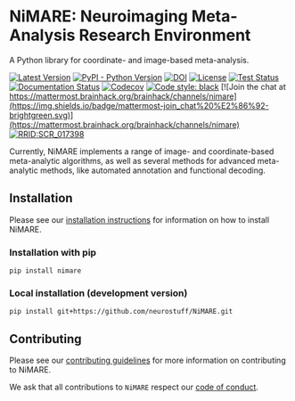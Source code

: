 # NiMARE: Neuroimaging Meta-Analysis Research Environment
A Python library for coordinate- and image-based meta-analysis.

[![Latest Version](https://img.shields.io/pypi/v/nimare.svg)](https://pypi.python.org/pypi/nimare/)
[![PyPI - Python Version](https://img.shields.io/pypi/pyversions/nimare.svg)](https://pypi.python.org/pypi/nimare/)
[![DOI](https://zenodo.org/badge/117724523.svg)](https://zenodo.org/badge/latestdoi/117724523)
[![License](https://img.shields.io/badge/License-MIT-blue.svg)](https://opensource.org/licenses/MIT)
[![Test Status](https://github.com/neurostuff/NiMARE/actions/workflows/testing.yml/badge.svg)](https://github.com/neurostuff/NiMARE/actions/workflows/testing.yml)
[![Documentation Status](https://readthedocs.org/projects/nimare/badge/?version=latest)](http://nimare.readthedocs.io/en/latest/?badge=latest)
[![Codecov](https://codecov.io/gh/neurostuff/NiMARE/branch/master/graph/badge.svg)](https://codecov.io/gh/neurostuff/nimare)
[![Code style: black](https://img.shields.io/badge/code%20style-black-000000.svg)](https://github.com/psf/black)
[![Join the chat at https://mattermost.brainhack.org/brainhack/channels/nimare](https://img.shields.io/badge/mattermost-join_chat%20%E2%86%92-brightgreen.svg)](https://mattermost.brainhack.org/brainhack/channels/nimare)
[![RRID:SCR_017398](https://img.shields.io/badge/RRID-SCR__017398-blue.svg)](https://scicrunch.org/scicrunch/Resources/record/nlx_144509-1/SCR_017398/resolver?q=nimare&l=nimare)

Currently, NiMARE implements a range of image- and coordinate-based meta-analytic algorithms, as well as several methods for advanced meta-analytic methods, like automated annotation and functional decoding.

## Installation

Please see our [installation instructions](https://nimare.readthedocs.io/en/latest/installation.html)
for information on how to install NiMARE.

### Installation with pip
```
pip install nimare
```

### Local installation (development version)
```
pip install git+https://github.com/neurostuff/NiMARE.git
```

## Contributing

Please see our [contributing guidelines](https://github.com/neurostuff/NiMARE/blob/master/CONTRIBUTING.md)
for more information on contributing to NiMARE.

We ask that all contributions to `NiMARE` respect our [code of conduct](https://github.com/neurostuff/NiMARE/blob/master/CODE_OF_CONDUCT.md).
